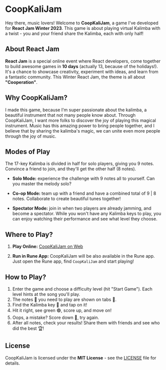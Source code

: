 # CoopKaliJam

Hey there, music lovers! Welcome to **CoopKaliJam**, a game I've developed for **React Jam Winter 2023**. This game is about playing virtual Kalimba with a twist - you and your friend share the Kalimba, each with only half!

## About React Jam

**React Jam** is a special online event where React developers, come together to build awesome games in **10 days** (actually 13, because of the holidays!). It's a chance to showcase creativity, experiment with ideas, and learn from a fantastic community. This Winter React Jam, the theme is all about **"Cooperation"**.

## Why CoopKaliJam?

I made this game, because I'm super passionate about the kalimba, a beautiful instrument that not many people know about. Through CoopKaliJam, I want more folks to discover the joy of playing this magical  instrument. Music has this amazing power to bring people together, and I believe that by sharing the kalimba's magic, we can unite even more people through the joy of music.

## Modes of Play

The 17-key Kalimba is divided in half for solo players, giving you 9 notes. Convince a friend to join, and they'll get the other half (8 notes).

- **Solo Mode:** experience the challenge with 9 notes all to yourself. Can you master the melody solo?

- **Co-op Mode:** team up with a friend and have a combined total of 9 | 8 notes. Collaborate to create beautiful tunes together!

- **Spectator Mode:** join in when two players are already jamming, and become a spectator. While you won't have any Kalimba keys to play, you can enjoy watching their performance and see what level they choose.

## Where to Play?

1. **Play Online:** [CoopKaliJam on Web](https://app.rune.ai/dev-NpaeuYLE)

2. **Run in Rune App:** CoopKaliJam will be also available in the Rune app. Just open the Rune app, find `CoopKaliJam` and start playing!

## How to Play?

1. Enter the game and choose a difficulty level (hit "Start Game"). Each level hints at the song you'll play.
2. The notes 🎵 you need to play are shown on tabs 🎹.
3. Find the Kalimba key 🎹 and tap on it!
4. Hit it right, see green 🟢, score up, and move on!
5. Oops, a mistake? Score down 🔴, try again.
6. After all notes, check your results! Share them with friends and see who did the best 🏆!

## License

CoopKaliJam is licensed under the **MIT License** - see the [LICENSE](LICENSE) file for details.
